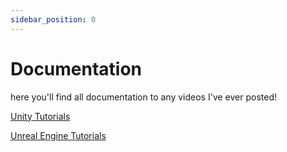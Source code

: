 ```yaml
---
sidebar_position: 0
---
```


# Documentation

here you'll find all documentation to any videos I've ever posted!

[Unity Tutorials](../docs/category/tutorial-unity/)

[Unreal Engine Tutorials](../docs/category/tutorial-unreal-engine/)